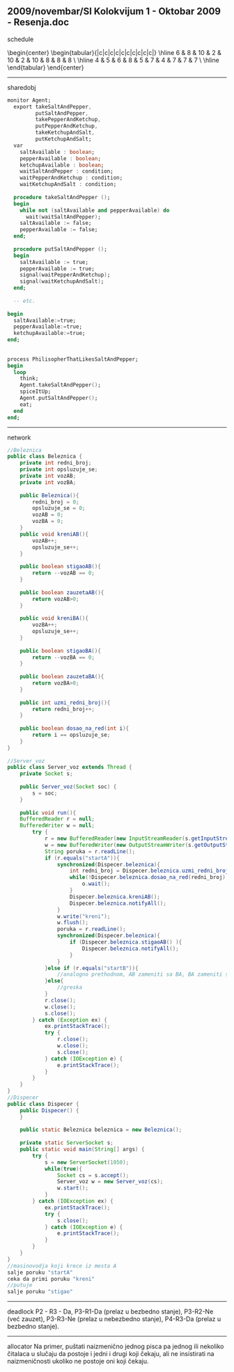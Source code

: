 2009/novembar/SI Kolokvijum 1 - Oktobar 2009 - Resenja.doc
--------------------------------------------------------------------------------
schedule

\begin{center}
\begin{tabular}{|c|c|c|c|c|c|c|c|c|c|}
\hline
6 & 8 & 10 & 2 & 10 & 2 & 10 & 8 & 8 & 8 \\
\hline
4 & 5 & 6 & 8 & 5 & 7 & 4 & 7 & 7 & 7 \\
\hline
\end{tabular}
\end{center}

--------------------------------------------------------------------------------
sharedobj
```ada
monitor Agent; 
  export takeSaltAndPepper, 
         putSaltAndPepper, 
         takePepperAndKetchup, 
         putPepperAndKetchup, 
         takeKetchupAndSalt, 
         putKetchupAndSalt; 
  var 
    saltAvailable : boolean; 
    pepperAvailable : boolean; 
    ketchupAvailable : boolean; 
    waitSaltAndPepper : condition; 
    waitPepperAndKetchup : condition; 
    waitKetchupAndSalt : condition; 
  
  procedure takeSaltAndPepper (); 
  begin 
    while not (saltAvailable and pepperAvailable) do 
      wait(waitSaltAndPepper); 
    saltAvailable := false; 
    pepperAvailable := false; 
  end; 
 
  procedure putSaltAndPepper (); 
  begin 
    saltAvailable := true; 
    pepperAvailable := true; 
    signal(waitPepperAndKetchup); 
    signal(waitKetchupAndSalt); 
  end; 
 
  -- etc. 
 
begin 
  saltAvailable:=true; 
  pepperAvailable:=true; 
  ketchupAvailable:=true; 
end; 
 
 
process PhilisopherThatLikesSaltAndPepper; 
begin 
  loop 
    think; 
    Agent.takeSaltAndPepper(); 
    spiceItUp; 
    Agent.putSaltAndPepper(); 
    eat; 
  end 
end; 
```

--------------------------------------------------------------------------------
network
```java
//Beleznica
public class Beleznica { 
    private int redni_broj; 
    private int opsluzuje_se; 
    private int vozAB; 
    private int vozBA; 
 
    public Beleznica(){ 
        redni_broj = 0; 
        opsluzuje_se = 0; 
        vozAB = 0; 
        vozBA = 0; 
    } 
    public void kreniAB(){ 
        vozAB++; 
        opsluzuje_se++; 
    } 
     
    public boolean stigaoAB(){ 
        return --vozAB == 0; 
    } 
     
    public boolean zauzetaAB(){ 
        return vozAB>0; 
    } 
     
    public void kreniBA(){ 
        vozBA++; 
        opsluzuje_se++; 
    } 
     
    public boolean stigaoBA(){ 
        return --vozBA == 0; 
    } 
     
    public boolean zauzetaBA(){ 
        return vozBA>0; 
    } 
     
    public int uzmi_redni_broj(){ 
        return redni_broj++; 
    } 
     
    public boolean dosao_na_red(int i){ 
        return i == opsluzuje_se; 
    } 
} 
 
//Server_voz 
public class Server_voz extends Thread { 
    private Socket s; 
 
    public Server_voz(Socket soc) { 
        s = soc; 
    }     
 
    public void run(){ 
    BufferedReader r = null; 
    BufferedWriter w = null; 
        try { 
            r = new BufferedReader(new InputStreamReader(s.getInputStream())); 
            w = new BufferedWriter(new OutputStreamWriter(s.getOutputStream())); 
            String poruka = r.readLine(); 
            if (r.equals("startA")){ 
                synchronized(Dispecer.beleznica){ 
                    int redni_broj = Dispecer.beleznica.uzmi_redni_broj(); 
                    while(!Dispecer.beleznica.dosao_na_red(redni_broj) && Dispecer.beleznica.zauzetaBA()){ 
                        o.wait(); 
                    } 
                    Dispecer.beleznica.kreniAB(); 
                    Dispecer.beleznica.notifyAll(); 
                } 
                w.write("kreni"); 
                w.flush(); 
                poruka = r.readLine(); 
                synchronized(Dispecer.beleznica){ 
                    if (Dispecer.beleznica.stigaoAB() ){ 
                        Dispecer.beleznica.notifyAll(); 
                    } 
                } 
            }else if (r.equals("startB")){ 
                //analogno prethodnom, AB zameniti sa BA, BA zameniti sa AB 
            }else{ 
                //greska 
            } 
            r.close(); 
            w.close(); 
            s.close(); 
        } catch (Exception ex) { 
            ex.printStackTrace(); 
            try { 
                r.close(); 
                w.close(); 
                s.close(); 
            } catch (IOException e) { 
                e.printStackTrace(); 
            } 
        } 
    } 
} 
//Dispecer 
public class Dispecer { 
    public Dispecer() { 
    } 
 
    public static Beleznica beleznica = new Beleznica(); 
     
    private static ServerSocket s; 
    public static void main(String[] args) { 
        try { 
            s = new ServerSocket(1050); 
            while(true){ 
                Socket cs = s.accept(); 
                Server_voz w = new Server_voz(cs); 
                w.start(); 
            } 
        } catch (IOException ex) { 
            ex.printStackTrace(); 
            try { 
                s.close(); 
            } catch (IOException e) { 
                e.printStackTrace(); 
            } 
        } 
    } 
} 
//masinovodja koji krece iz mesta A 
salje poruku "startA" 
ceka da primi poruku "kreni" 
//putuje 
salje poruku "stigao" 
```

--------------------------------------------------------------------------------
deadlock
P2 - R3 - Da, P3-R1-Da (prelaz u bezbedno stanje), P3-R2-Ne (već zauzet), P3-R3-Ne (prelaz u nebezbedno stanje), P4-R3-Da (prelaz u bezbedno stanje). 

--------------------------------------------------------------------------------
allocator
Na primer, puštati naizmenično jednog pisca pa jednog ili nekoliko čitalaca u slučaju da postoje i jedni i drugi koji čekaju, ali ne insistirati na naizmeničnosti ukoliko ne postoje oni koji čekaju. 
